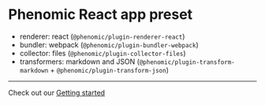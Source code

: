 # Phenomic React app preset

* renderer: react (`@phenomic/plugin-renderer-react`)
* bundler: webpack (`@phenomic/plugin-bundler-webpack`)
* collector: files (`@phenomic/plugin-collector-files`)
* transformers: markdown and JSON (`@phenomic/plugin-transform-markdown` +
  `@phenomic/plugin-transform-json`)

---

Check out our [Getting started](./getting-started/README.md)
